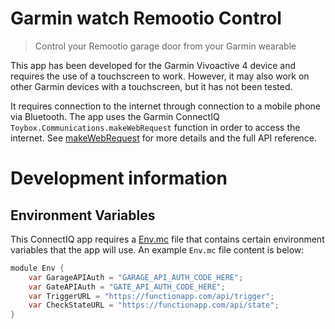 # Garmin watch Remootio Control

> Control your Remootio garage door from your Garmin wearable

This app has been developed for the Garmin Vivoactive 4 device and requires the use of a touchscreen to work. However,
it may also work on other Garmin devices with a touchscreen, but it has not been tested.

It requires connection to the internet through connection to a mobile phone via Bluetooth. The app uses the Garmin
ConnectIQ `Toybox.Communications.makeWebRequest` function in order to access the internet. See
[makeWebRequest](https://developer.garmin.com/connect-iq/api-docs/Toybox/Communications.html#makeWebRequest-instance_function)
for more details and the full API reference.

# Development information

## Environment Variables

This ConnectIQ app requires a [Env.mc](./source/Env.mc) file that contains certain environment variables that the app
will use. An example `Env.mc` file content is below:

```java
module Env {
    var GarageAPIAuth = "GARAGE_API_AUTH_CODE_HERE";
    var GateAPIAuth = "GATE_API_AUTH_CODE_HERE";
    var TriggerURL = "https://functionapp.com/api/trigger";
    var CheckStateURL = "https://functionapp.com/api/state";
}
```
